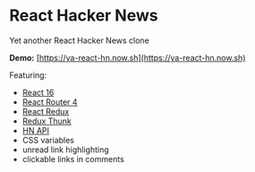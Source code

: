 # React Hacker News

Yet another React Hacker News clone

**Demo:** [https://ya-react-hn.now.sh](https://ya-react-hn.now.sh)

Featuring:

- [React 16](https://reactjs.org/)
- [React Router 4](https://reacttraining.com/react-router)
- [React Redux](https://redux.js.org/docs/basics/UsageWithReact.html)
- [Redux Thunk](https://github.com/gaearon/redux-thunk)
- [HN API](https://github.com/cheeaun/node-hnapi)
- CSS variables
- unread link highlighting
- clickable links in comments

